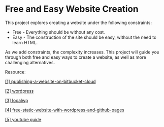 # Free and Easy Website Creation
This project explores creating a website under the following constraints:

* Free - Everything should be without any cost.
* Easy - The construction of the site should be easy, without the need to learn HTML.

As we add constraints, the complexity increases. This project will guide you through both free and easy ways to create a website, as well as more challenging alternatives.

Resource:

[[1] publishing-a-website-on-bitbucket-cloud ](https://support.atlassian.com/bitbucket-cloud/docs/publishing-a-website-on-bitbucket-cloud/)

[[2] wordpress ](https://wordpress.com/read)

[[3] localwp ](https://localwp.com/)

[[4] free-static-website-with-wordpress-and-github-pages ](https://www.hywel.me/static/site/wordpress/2016/07/17/fast-free-static-website-with-wordpress-and-github-pages.html)

[[5] youtube guide ](https://www.youtube.com/watch?v=yC6ZfIF-R9k&t=451s&ab_channel=TylerMoore)

